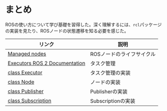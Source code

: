 # まとめ
ROSの使い方について学び基礎を習得した。深く理解するには、`rcl`パッケージの実装を見たり、ROSノードの状態遷移を知る必要を感じた。  

| リンク | 説明 |
 ------------- | ------------- 
| [Managed nodes](http://design.ros2.org/articles/node_lifecycle.html)  | ROSノードのライフサイクル  |
| [Executors ROS 2 Documentation](https://docs.ros.org/en/rolling/Concepts/About-Executors.html)  | タスク管理  |
| [class Executor](https://github.com/ros2/rclpy/blob/eloquent/rclpy/rclpy/executors.py) | タスク管理の実装 |
| [class Node](https://github.com/ros2/rclpy/blob/eloquent/rclpy/rclpy/node.py) | ノードの実装 |
| [class Publisher](https://github.com/ros2/rclpy/blob/eloquent/rclpy/rclpy/publisher.py) | Publisherの実装 |
| [class Subscription](https://github.com/ros2/rclpy/blob/eloquent/rclpy/rclpy/subscription.py) | Subscriptionの実装 |
  
